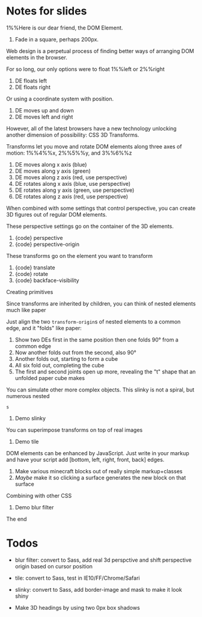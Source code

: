 # Notes for slides

1%%Here is our dear friend, the DOM Element.
1. Fade in a square, perhaps 200px.

Web design is a perpetual process of finding better ways of arranging DOM elements in the browser.

For so long, our only options were to float 1%%left or 2%%right
1. DE floats left
2. DE floats right

Or using a coordinate system with position.
1. DE moves up and down
2. DE moves left and right

However, all of the latest browsers have a new technology unlocking another dimension of possibility: CSS 3D Transforms.

Transforms let you move and rotate DOM elements along three axes of motion: 1%%4%%x, 2%%5%%y, and 3%%6%%z
1. DE moves along x axis (blue)
2. DE moves along y axis (green)
3. DE moves along z axis (red, use perspective)
4. DE rotates along x axis (blue, use perspective)
5. DE rotates along y axis (green, use perspective)
6. DE rotates along z axis (red, use perspective)

When combined with some settings that control perspective, you can create 3D figures out of regular DOM elements.

These perspective settings go on the container of the 3D elements.
1. {code} perspective
2. {code} perspective-origin

These transforms go on the element you want to transform
1. {code} translate
2. {code} rotate
3. {code} backface-visibility

Creating primitives

Since transforms are inherited by children, you can think of nested elements much like paper

Just align the two <code>transform-origin</code>s of nested elements to a common edge, and it "folds" like paper:
1. Show two DEs first in the same position then one folds 90° from a common edge
2. Now another folds out from the second, also 90°
3. Another folds out, starting to form a cube
4. All six fold out, completing the cube
5. The first and second joints open up more, revealing the "t" shape that an unfolded paper cube makes

You can simulate other more complex objects. This slinky is not a spiral, but numerous nested <code><div>s</code>
1. Demo slinky

You can superimpose transforms on top of real images
1. Demo tile

DOM elements can be enhanced by JavaScript. Just write <code><span class="cube"></span></code> in your markup and have your script add [bottom, left, right, front, back] edges.
1. Make various minecraft blocks out of really simple markup+classes
2. *Maybe* make it so clicking a surface generates the new block on that surface

Combining with other CSS
1. Demo blur filter

The end

# Todos

- blur filter: convert to Sass, add real 3d perspctive and shift perspective origin based on cursor position
- tile: convert to Sass, test in IE10/FF/Chrome/Safari
- slinky: convert to Sass, add border-image and mask to make it look shiny

- Make 3D headings by using two 0px box shadows
